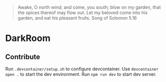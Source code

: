 > Awake, O north wind; and come, you south; blow on my garden, that the spices thereof may flow out. Let my beloved come into his garden, and eat his pleasant fruits.
> Song of Solomon 5.16

# DarkRoom

## Contribute
Run `.devcontainer/setup.sh` to configure devcontainer.
Use `devcontainer open .` to start the dev environment.
Run `npm run dev` to start dev server.